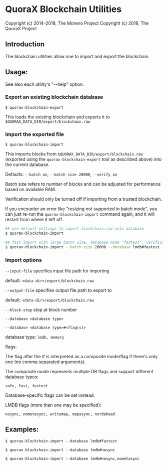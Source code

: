 # QuoraX Blockchain Utilities

Copyright (c) 2014-2018, The Monero Project
Copyright (c)      2018, The QuoraX Project

## Introduction

The blockchain utilities allow one to import and export the blockchain.

## Usage:

See also each utility's "--help" option.

### Export an existing blockchain database

`$ quorax-blockchain-export`

This loads the existing blockchain and exports it to `$QUORAX_DATA_DIR/export/blockchain.raw`

### Import the exported file

`$ quorax-blockchain-import`

This imports blocks from `$QUORAX_DATA_DIR/export/blockchain.raw` (exported using the
`quorax-blockchain-export` tool as described above) into the current database.

Defaults: `--batch on`, `--batch size 20000`, `--verify on`

Batch size refers to number of blocks and can be adjusted for performance based on available RAM.

Verification should only be turned off if importing from a trusted blockchain.

If you encounter an error like "resizing not supported in batch mode", you can just re-run
the `quorax-blockchain-import` command again, and it will restart from where it left off.

```bash
## use default settings to import blockchain.raw into database
$ quorax-blockchain-import

## fast import with large batch size, database mode "fastest", verification off
$ quorax-blockchain-import --batch-size 20000 --database lmdb#fastest --verify off

```

### Import options

`--input-file`
specifies input file path for importing

default: `<data-dir>/export/blockchain.raw`

`--output-file`
specifies output file path to export to

default: `<data-dir>/export/blockchain.raw`

`--block-stop`
stop at block number

`--database <database type>`

`--database <database type>#<flag(s)>`

database type: `lmdb, memory`

flags:

The flag after the # is interpreted as a composite mode/flag if there's only
one (no comma separated arguments).

The composite mode represents multiple DB flags and support different database types:

`safe, fast, fastest`

Database-specific flags can be set instead.

LMDB flags (more than one may be specified):

`nosync, nometasync, writemap, mapasync, nordahead`

## Examples:

```
$ quorax-blockchain-import --database lmdb#fastest

$ quorax-blockchain-import --database lmdb#nosync

$ quorax-blockchain-import --database lmdb#nosync,nometasync
```
